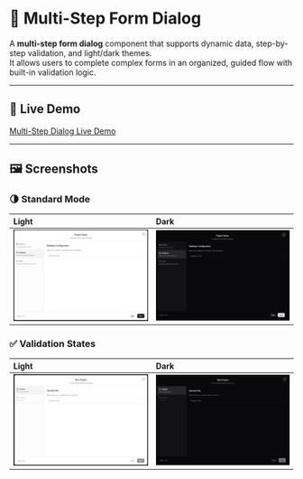 # 🧩 Multi-Step Form Dialog

A **multi-step form dialog** component that supports dynamic data, step-by-step validation, and light/dark themes.  
It allows users to complete complex forms in an organized, guided flow with built-in validation logic.

---

## 🔗 Live Demo

[Multi-Step Dialog Live Demo](https://multistepdialogshadcn.vercel.app/)

---

## 🖼️ Screenshots

### 🌗 Standard Mode
| Light | Dark |
|:------|:-----|
| ![Standard Light](./screenshots/standard-light.png) | ![Standard Dark](./screenshots/standard-dark.png) |

### ✅ Validation States
| Light | Dark |
|:------|:-----|
| ![Validation Light](./screenshots/validation-light.png) | ![Validation Dark](./screenshots/validation-dark.png) |
